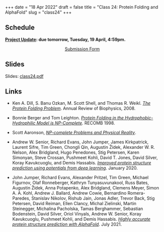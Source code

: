 +++
date = "18 Apr 2022"
draft = false
title = "Class 24: Protein Folding and AlphaFold"
slug = "class24"
+++

## Schedule

**<a href="https://forms.gle/cRa1Yz9a6BhP5x779">Project Update</a>: due tomorrow, Tuesday, 19 April, 4:59pm.**

<center>

[Submission Form](https://forms.gle/cRa1Yz9a6BhP5x779)

</center>

## Slides

Slides: [class24.pdf](https://www.dropbox.com/s/g926zlo2t3djy6o/csbio-class24.pdf?dl=0)

## Links

- Ken A. Dill, S. Banu Ozkan, M. Scott Shell, and Thomas R. Weikl. [_The Protein Folding Problem_](docs/dill08.pdf). Annual Review of Biophysics, 2008.

- Bonnie Berger and Tom Leighton. [_Protein Folding in the Hydrophobic-Hydrophilic Model is NP-Complete_](/docs/berger1998.pdf). RECOMB 1998.

- Scott Aaronson, [_NP-complete Problems and Physical Reality_](https://www.scottaaronson.com/papers/npcomplete.pdf).

- Andrew W. Senior, Richard Evans, John Jumper, James Kirkpatrick, Laurent Sifre, Tim Green, Chongli Qin, Augustin Žídek, Alexander W. R. Nelson, Alex Bridgland, Hugo Penedones, Stig Petersen, Karen Simonyan, Steve Crossan, Pushmeet Kohli, David T. Jones, David Silver, Koray Kavukcuoglu, and Demis Hassabis. [_Improved protein structure prediction using potentials from deep learning_](/docs/alphafold1-senior2020.pdf). January 2020.

- John Jumper, Richard Evans, Alexander Pritzel, Tim Green, Michael Figurnov, Olaf Ronneberger, Kathryn Tunyasuvunakool, Russ Bates, Augustin Žídek, Anna Potapenko, Alex Bridgland, Clemens Meyer, Simon A. A. Kohl, Andrew J. Ballard, Andrew Cowie, Bernardino Romera-Paredes, Stanislav Nikolov, Rishub Jain, Jonas Adler, Trevor Back, Stig Petersen, David Reiman, Ellen Clancy, Michal Zielinski, Martin Steinegger, Michalina Pacholska, Tamas Berghammer, Sebastian Bodenstein, David Silver, Oriol Vinyals, Andrew W. Senior, Koray Kavukcuoglu, Pushmeet Kohli, and Demis Hassabis. [_Highly accurate protein structure prediction with AlphaFold_](/docs/alphafold2-jumper2021.pdf). July 2021.



